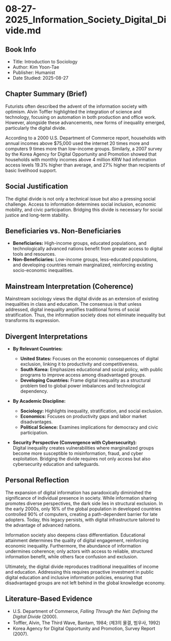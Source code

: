 # 08-27-2025_Information_Society_Digital_Divide.md

## Book Info
- Title: Introduction to Sociology
- Author: Kim Yoon-Tae
- Publisher: Humanist
- Date Studied: 2025-08-27

## Chapter Summary (Brief)
Futurists often described the advent of the information society with optimism. Alvin Toffler highlighted the integration of science and technology, focusing on automation in both production and office work. However, alongside these advancements, new forms of inequality emerged, particularly the digital divide.

According to a 2000 U.S. Department of Commerce report, households with annual incomes above $75,000 used the internet 20 times more and computers 9 times more than low-income groups. Similarly, a 2007 survey by the Korea Agency for Digital Opportunity and Promotion showed that households with monthly incomes above 4 million KRW had information access levels 19.3% higher than average, and 27% higher than recipients of basic livelihood support.

## Social Justification
The digital divide is not only a technical issue but also a pressing social challenge. Access to information determines social inclusion, economic mobility, and civic participation. Bridging this divide is necessary for social justice and long-term stability.

## Beneficiaries vs. Non-Beneficiaries
- **Beneficiaries:** High-income groups, educated populations, and technologically advanced nations benefit from greater access to digital tools and resources.
- **Non-Beneficiaries:** Low-income groups, less-educated populations, and developing countries remain marginalized, reinforcing existing socio-economic inequalities.

## Mainstream Interpretation (Coherence)
Mainstream sociology views the digital divide as an extension of existing inequalities in class and education. The consensus is that unless addressed, digital inequality amplifies traditional forms of social stratification. Thus, the information society does not eliminate inequality but transforms its expression.

## Divergent Interpretations
- **By Relevant Countries:**  
  - **United States:** Focuses on the economic consequences of digital exclusion, linking it to productivity and competitiveness.  
  - **South Korea:** Emphasizes educational and social policy, with public programs to improve access among disadvantaged groups.  
  - **Developing Countries:** Frame digital inequality as a structural problem tied to global power imbalances and technological dependency.

- **By Academic Discipline:**  
  - **Sociology:** Highlights inequality, stratification, and social exclusion.  
  - **Economics:** Focuses on productivity gaps and labor market disadvantages.  
  - **Political Science:** Examines implications for democracy and civic participation.  

- **Security Perspective (Convergence with Cybersecurity):**  
  Digital inequality creates vulnerabilities where marginalized groups become more susceptible to misinformation, fraud, and cyber exploitation. Bridging the divide requires not only access but also cybersecurity education and safeguards.

## Personal Reflection
The expansion of digital information has paradoxically diminished the significance of individual presence in society. While information sharing promotes diverse perspectives, the dark side lies in structural exclusion. In the early 2000s, only 16% of the global population in developed countries controlled 90% of computers, creating a path-dependent barrier for late adopters. Today, this legacy persists, with digital infrastructure tailored to the advantage of advanced nations.

Information society also deepens class differentiation. Educational attainment determines the quality of digital engagement, reinforcing economic inequality. Furthermore, the abundance of information undermines coherence; only actors with access to reliable, structured information benefit, while others face confusion and exclusion.

Ultimately, the digital divide reproduces traditional inequalities of income and education. Addressing this requires proactive investment in public digital education and inclusive information policies, ensuring that disadvantaged groups are not left behind in the global knowledge economy.

## Literature-Based Evidence
- U.S. Department of Commerce, *Falling Through the Net: Defining the Digital Divide* (2000).  
- Toffler, Alvin, The Third Wave, Bantam, 1984; (제3의 물결, 범우사, 1992)  
- Korea Agency for Digital Opportunity and Promotion, Survey Report (2007).  
